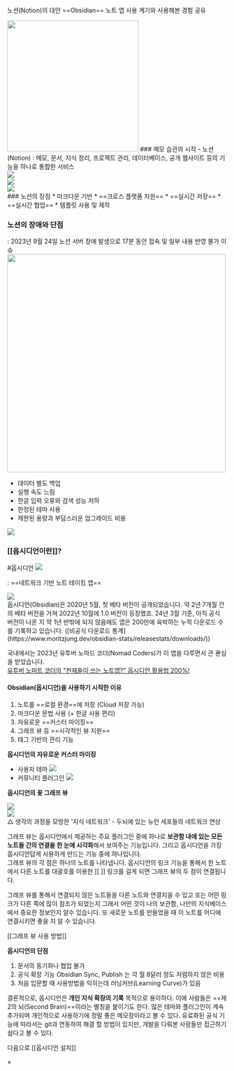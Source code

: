 ---
---

<!-- JS -->
<script src="/js/app/library/swiper/swiper-bundle.min.js"></script>

노션(Notion)의 대안 ==Obsidian== 노트 앱 사용 계기와 사용해본 경험 공유

<img src="/assets/img/Obsidian/Pasted image 20240422141237.png" width="300">
### 메모 습관의 시작 - 노션(Notion)
: 메모, 문서, 지식 정리, 프로젝트 관리, 데이터베이스, 공개 웹사이트 등의 기능을 하나로 통합한 서비스
<div style="max-width:1000px;">
  <div class="notionInfoSwiper swiper-container">
    <div class="swiper-wrapper">
      <div class="swiper-slide"><img class="img" src="/assets/img/Obsidian/Pasted image 20240426115120.png"></div>
      <div class="swiper-slide"><img class="img" src="/assets/img/Obsidian/Pasted image 20240426115050.png"></div>
      <div class="swiper-slide"><img class="img" src="/assets/img/Obsidian/Pasted image 20240422172759.png"></div>
    </div>
  </div>
</div>
### 노션의 장점
* 마크다운 기반
* ==크로스 플랫폼 지원==
* ==실시간 저장==
* ==실시간 협업==
* 템플릿 사용 및 제작


### 노션의 장애와 단점
: 2023년 9월 24일 노션 서버 장애 발생으로 17분 동안 접속 및 일부 내용 반영 불가 이슈
<img class="img" src="/assets/img/Obsidian/Pasted image 20240422173033.png" width="500">

* 데이터 별도 백업
* 실행 속도 느림
* 한글 입력 오류와 검색 성능 저하
* 한정된 테마 사용
* 제한된 용량과 부담스러운 업그레이드 비용
 
<img class="img" src="/assets/img/Obsidian/Pasted image 20240422174051.png">


### [[옵시디언이란]]?
#옵시디언
<img src="/assets/img/Obsidian/Pasted image 20240422141207.png">

: ==네트워크 기반 노트 테이킹 앱==
<div style="max-width:1000px;">
  <div class="opsidianInfoSwiper swiper-container">
    <div class="swiper-wrapper">
      <div class="swiper-slide"><img class="img" src="/assets/img/Obsidian/Pasted image 20240423090255.png"></div>
    </div>
    <div class="swiper-pagination"></div>
  </div>
</div>
옵시디언(Obsidian)은 2020년 5월, 첫 베타 버전이 공개되었습니다. 약 2년 7개월 간의 베타 버전을 거쳐 2022년 10월에 1.0 버전이 등장했죠. 24년 3월 기준, 아직 공식 버전이 나온 지 약 1년 반밖에 되지 않음에도 앱은 200만에 육박하는 누적 다운로드 수를 기록하고 있습니다. ([비공식 다운로드 통계](https://www.moritzjung.dev/obsidian-stats/releasestats/downloads/))

국내에서는 2023년 유투버 노마드 코더(Nomad Coders)가 이 앱을 다루면서 큰 콴심을 받았습니다.  
[유투버 노마트 코더의 "천재들이 쓰는 노트앱?" 옵시디언 활용법 200%!](https://youtu.be/h6rxKbbgI28)
#### Obsidian(옵시디언)을 사용하기 시작한 이유
1. 노트를 ==로컬 환경==에 저장 (Cloud 저장 가능)
2. 마크다운 문법 사용 (+ 한글 사용 편리)
3. 자유로운 ==커스터 마이징==
4. 그래프 뷰 등 ==시각적인 뷰 지원==
5. 태그 기반의 관리 기능

**옵시디언의 자유로운 커스터 마이징**
* 사용자 테마
  <img class="img" src="/assets/img/Obsidian/Pasted image 20240425155238.png">
* 커뮤니티 플러그인
  <img class="img" src="/assets/img/Obsidian/Pasted image 20240425155051.png">

**옵시디언의 꽃 그래프 뷰**
<div style="max-width:1000px;">
  <div class="graphViewSwiper swiper-container">
    <div class="swiper-wrapper">
      <div class="swiper-slide"><img class="img" src="/assets/img/Obsidian/Pasted image 20240429104735.png"></div>
      <div class="swiper-slide"><img class="img" src="/assets/img/Obsidian/Pasted image 20240429100151.png"></div>
    </div>
    <div class="swiper-pagination"></div>
  </div>
</div>
△ 생각의 과정을 모방한 '지식 네트워크' - 두뇌에 있는 뉴런 세포들의 네트워크 연상

그래프 뷰는 옵시디언에서 제공하는 주요 플러그인 중에 하나로 **보관함 내에 있는 모든 노트들 간의 연결을 한 눈에 시각화**해서 보여주는 기능입니다. 그리고 옵시디언을 가장 옵시디언답게 사용하게 만드는 기능 중에 하나입니다.  
그래프 뷰의 각 점은 하나의 노트를 나타냅니다. 옵시디언의 링크 기능을 통해서 한 노트에서 다른 노트를 대괄호를 이용한 [[ ]] 링크를 걸게 되면 그래프 뷰의 두 점이 연결됩니다.  

그래프 뷰를 통해서 연결되지 않은 노트들을 다른 노트와 연결지을 수 있고 또는 어떤 링크가 다른 쪽에 많이 참조가 되었는지 그래서 어떤 것이 나의 보관함, 나만의 지식베이스에서 중요한 정보인지 알수 있습니다. 또 새로운 노트를 만들었을 때 이 노트를 어디에 연결시키면 좋을 지 알 수 있습니다.  

[[그래프 뷰 사용 방법]]  

**옵시디언의 단점**
1. 문서의 동기화나 협업 불가
2. 공식 확장 기능 Obsidian Sync, Publish 는 각 월 8달러 정도 저렴하지 않은 비용
3. 처음 입문할 때 사용방법을 익히는데 러닝커브(Learning Curve)가 있음

결론적으로, 옵시디언은 **개인 지식 확장의 기록** 목적으로 용이하다. 이에 사람들은 ==제 2의 뇌(Second Brain)==이라는 별칭을 붙이기도 한다. 많은 테마와 플러그인이 계속 추가되며 개인적으로 사용하기에 정말 좋은 메모장이라고 볼 수 있다. 유료화된 공식 기능에 따라서는 git과 연동하여 해결 할 방법이 있지만, 개발을 다뤄본 사람들만 접근하기 쉽다고 볼 수 있다.  
  
다음으로 [[옵시디언 설치]]

<div class="modal">
  <span class="close">&times;</span>
  <img class="modal_content">
</div>

<script>
  const notionInfoSwiper = new Swiper('.notionInfoSwiper', {
    spaceBetween: 10,
    direction: 'horizontal'
  });

  const opsidianInfoSwiper = new Swiper('.opsidianInfoSwiper', {
    spaceBetween: 10,
    direction: 'horizontal',
    pagination: {
      el: '.swiper-pagination',
      type: 'bullets'
    },
    navigation: {
      nextEl: '.swiper-button-next',
      prevEl: '.swiper-button-prev',
    },
    scrollbar: {
      el: '.swiper-scrollbar',
      hide: true
    }
  });

  const graphViewSwiper = new Swiper('.graphViewSwiper', {
    spaceBetween: 10,
    direction: 'horizontal',
    pagination: {
      el: '.swiper-pagination',
      type: 'bullets'
    },
    navigation: {
      nextEl: '.swiper-button-next',
      prevEl: '.swiper-button-prev',
    },
    scrollbar: {
      el: '.swiper-scrollbar',
      hide: true
    }
  });
</script>